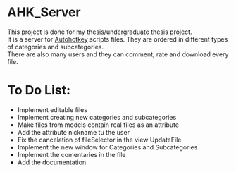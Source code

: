 # AHK_Server<br>
This project is done for my thesis/undergraduate thesis project.<br>
It is a server for [Autohotkey](https://www.autohotkey.com/) scripts files. They are ordered in different types of categories and subcategories.<br>
There are also many users and they can comment, rate and download every file. <br>
# To Do List:<br>
* Implement editable files <br>
* Implement creating new categories and subcategories <br>
* Make files from models contain real files as an attribute <br>
* Add the attribute nickname tu the user <br>
* Fix the cancelation of fileSelector in the view UpdateFile <br>
* Implement the new window for Categories and Subcategories <br>
* Implement the comentaries in the file <br>
* Add the documentation
